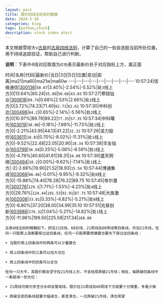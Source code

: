 ```yaml
---
layout: post
title: 股价四线法则实时数据
date: 2020-5-10
categories: blog
tags: [python,stock]
description: stock index alert
---
```



本文根据雪球大v[古泉](https://xueqiu.com/u/7148646888)的[古泉四线法则](https://xueqiu.com/7148646888/130498192)，计算了自己的一些自选股当前所处位置，用于持续追踪验证，帮助自己进行判断。

**说明**：下表中4线对应取值为`红色`表示最新价处于对应指标上方，属正面

时间|名称|代码|最新价|当日|3日|5日|位置|变动|距离|ma21|ma60|ma21w|ma60w
---|---|---|---|---|---|---|---|---
10:57:24|信维通信|[300136](https://xueqiu.com/S/SZ300136)|`58.67`|3.40%|-2.54%|-5.52%|处`3`线上方|0|13.64%|60.24|`55.89`|`50.66`|`43.03`
10:57:27|寒锐钴业|[300618](https://xueqiu.com/S/SZ300618)|`69.74`|0.68%|2.53%|2.66%|处`2`线上方|0|3.72%|74.23|71.40|`62.71`|`62.62`
10:57:30|中科创达|[300496](https://xueqiu.com/S/SZ300496)|`84.2`|0.65%|-2.14%|-5.56%|处`2`线上方|0|10.97%|89.76|89.22|`77.35`|`57.35`
10:57:34|中科曙光|[603019](https://xueqiu.com/S/SH603019)|`38.88`|-0.18%|-7.69%|-11.73%|处`1`线上方|0|-2.21%|43.95|44.13|41.22|`32.33`
10:57:26|诺力股份|[603611](https://xueqiu.com/S/SH603611)|`18.83`|0.70%|-8.02%|-11.31%|处`1`线上方|0|-9.52%|22.48|22.05|20.90|`18.34`
10:57:38|华友钴业|[603799](https://xueqiu.com/S/SH603799)|`36.58`|0.25%|-5.08%|-6.59%|处`1`线上方|0|-4.79%|40.60|41.61|38.31|`34.08`
10:57:39|盛天网络|[300494](https://xueqiu.com/S/SZ300494)|`18.2`|0.00%|-9.62%|-7.14%|处`1`线上方|-2|-2.68%|19.90|21.52|18.93|`15.54`
10:57:44|博通集成|[603068](https://xueqiu.com/S/SH603068)|`66.66`|-0.01%|-9.95%|-9.32%|处`0`线上方|0|-15.88%|74.40|78.28|76.22|89.75
10:57:45|帝尔激光|[300776](https://xueqiu.com/S/SZ300776)|`129.5`|1.71%|-1.53%|-4.23%|处`4`线上方|0|29.76%|`124.44`|`101.53`|`92.91`|`87.75`
10:57:48|大族激光|[002008](https://xueqiu.com/S/SZ002008)|`33.81`|0.33%|-4.82%|-5.21%|处`0`线上方|0|-6.80%|37.20|38.00|34.99|35.10
10:57:51|兆易创新|[603986](https://xueqiu.com/S/SH603986)|`176.32`|1.04%|-5.21%|-14.82%|处`1`线上方|0|-11.96%|199.50|225.58|217.34|`168.80`

```
古泉4线法则的精髓如下。抓住21日线、60日线、21周线及60周线等四条线，外加21月线，任何一只股票上涨都要穿过这四条线，任何一只股票要想爆雷也要先下穿过这四条线：

+ 当股价爬上四条线中的两条可以少量建仓

+ 爬上四条线中的三条可以加大仓位

+ 爬上四条线中的四条可以全仓

任何一只大牛，其股价都会坚守在21月线上方，不会轻易跌破21月线；相反，每跌破四条线中一条就减一些仓位：

+ 21周线可做为多空分水岭及警戒线，股价在21周线及60周线下方就要十分慎重，多看少做

+ 跌破全部四条线就要大幅减仓，甚至清仓，一旦跌破21月线，清仓观望
```